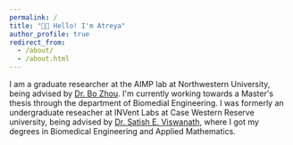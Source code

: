 ```yaml
---
permalink: /
title: "👋🏽 Hello! I'm Atreya"
author_profile: true
redirect_from: 
  - /about/
  - /about.html
---
```


I am a graduate researcher at the AIMP lab at Northwestern University, being advised by [Dr. Bo Zhou](https://bbbbbbzhou.github.io). I'm currently working towards a Master's thesis through the department of Biomedial Engineering. I was formerly an undergraduate reseacher at INVent Labs at Case Western Reserve university, being advised by [Dr. Satish E. Viswanath](https://case.edu/cancer/members/member-directory/satish-e-viswanath), where I got my degrees in Biomedical Engineering and Applied Mathematics. 

 
